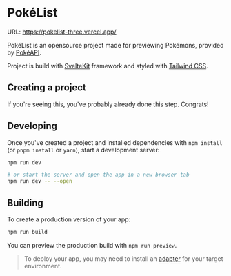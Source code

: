 # PokéList

URL: https://pokelist-three.vercel.app/

PokéList is an opensource project made for previewing Pokémons, provided by [PokéAPI](https://pokeapi.co/).
  
Project is build with [SvelteKit](https://kit.svelte.dev/) framework
and styled with [Tailwind CSS](https://tailwindcss.com/).

## Creating a project

If you're seeing this, you've probably already done this step. Congrats!


## Developing

Once you've created a project and installed dependencies with `npm install` (or `pnpm install` or `yarn`), start a development server:

```bash
npm run dev

# or start the server and open the app in a new browser tab
npm run dev -- --open
```

## Building

To create a production version of your app:

```bash
npm run build
```

You can preview the production build with `npm run preview`.

> To deploy your app, you may need to install an [adapter](https://kit.svelte.dev/docs/adapters) for your target environment.
